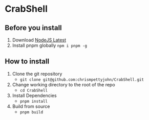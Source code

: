 # CrabShell

## Before you install
1. Download [NodeJS Latest](https://nodejs.org/en/download)
2. Install pnpm globally `npm i pnpm -g`

## How to install
1. Clone the git repository
   * `git clone git@github.com:chrismpettyjohn/CrabShell.git`
2. Change working directory to the root of the repo 
   * `cd CrabShell`
3. Install Dependencies
   * `pnpm install`
4. Build from source
   * `pnpm build`
